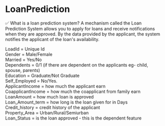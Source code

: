 # LoanPrediction
✅ What is a loan prediction system?
A mechanism called the Loan Prediction System allows you to apply for loans and receive notifications when they are approved. By the data provided by the applicant, the system notifies the applicant of the loan's availability.

LoadId = Unique Id       
Gender = Male/Female        
Married = Yes/No       
Dependents = 0/1 (if there are dependent on the applicants eg- child, spouse, parents)        
Education = Graduate/Not Graduate        
Self_Employed = No/Yes.       
ApplicantIncome = how much the applicant earn          
CoapplicantIncome = how much the coapplicant from family earn       
LoanAmount = how much loan is approved       
Loan_Amount_term = how long is the loan given for in Days       
Credit_history = credit history of the applicant        
Property_Area = Urban/Rural/Semiurban        
Loan_Status = is the loan approved - this is the dependent feature               
